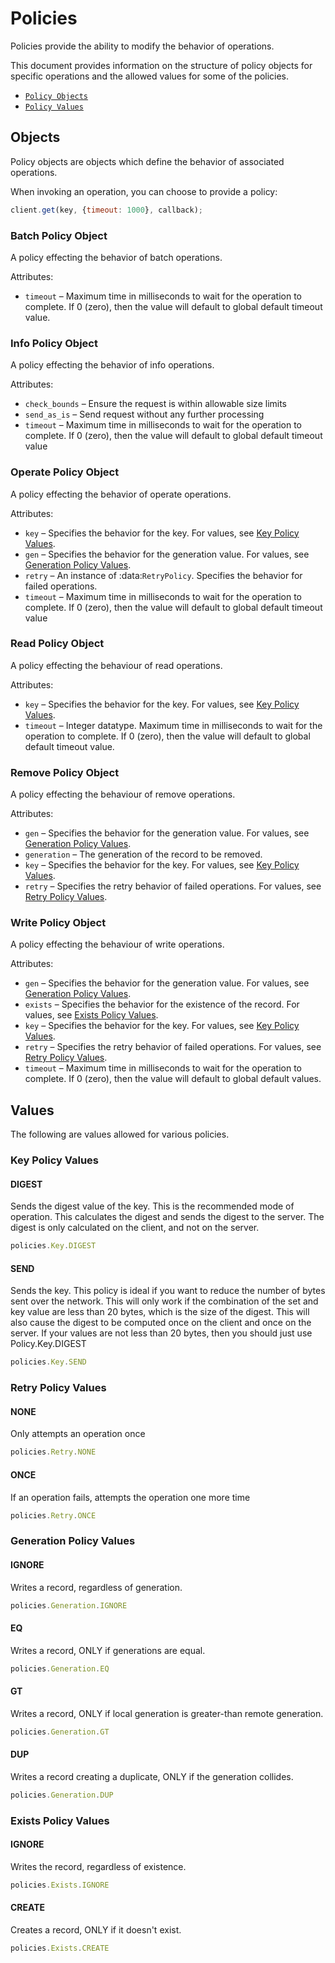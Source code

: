 # Policies

Policies provide the ability to modify the behavior of operations.

This document provides information on the structure of policy objects for specific 
operations and the allowed values for some of the policies.

- [`Policy Objects`](#Objects)
- [`Policy Values`](#Values)


<a name="Objects"></a>
## Objects

Policy objects are objects which define the behavior of associated operations.

When invoking an operation, you can choose to provide a policy:

```js
client.get(key, {timeout: 1000}, callback);
```

<!--
################################################################################
BatchPolicy
################################################################################
-->
<a name="BatchPolicy"></a>

### Batch Policy Object

A policy effecting the behavior of batch operations.

Attributes:

- `timeout`         – Maximum time in milliseconds to wait for the operation to
                      complete. If 0 (zero), then the value will default to 
                      global default timeout value.

<!--
################################################################################
InfoPolicy
################################################################################
-->
<a name="InfoPolicy"></a>

### Info Policy Object

A policy effecting the behavior of info operations.

Attributes:

- `check_bounds`    – Ensure the request is within allowable size limits
- `send_as_is`      – Send request without any further processing
- `timeout`         – Maximum time in milliseconds to wait for the operation to 
                      complete. If 0 (zero), then the value will default to 
                      global default timeout value


<!--
################################################################################
OperatePolicy
################################################################################
-->
<a name="OperatePolicy"></a>

### Operate Policy Object

A policy effecting the behavior of operate operations.

Attributes:

- `key`             – Specifies the behavior for the key. 
                       For values, see [Key Policy Values](policies.md#key).
- `gen`             – Specifies the behavior for the generation value.
                      For values, see [Generation Policy Values](policies.md#gen).
- `retry`           – An instance of :data:`RetryPolicy`. Specifies the behavior
                      for failed operations.
- `timeout`         – Maximum time in milliseconds to wait for the operation to 
                      complete. If 0 (zero), then the value will default to 
                      global default timeout value

<!--
################################################################################
ReadPolicy
################################################################################
-->
<a name="ReadPolicy"></a>

### Read Policy Object

A policy effecting the behaviour of read operations.

Attributes:

- `key`             – Specifies the behavior for the key. 
                      For values, see [Key Policy Values](policies.md#key).
- `timeout`         – Integer datatype. Maximum time in milliseconds to wait for
                      the operation to complete. If 0 (zero), then the value 
                      will default to global default timeout value.


<!--
################################################################################
RemovePolicy
################################################################################
-->
<a name="RemovePolicy"></a>

### Remove Policy Object

A policy effecting the behaviour of remove operations.

Attributes:

- `gen`             – Specifies the behavior for the generation value.
                      For values, see [Generation Policy Values](policies.md#gen).
- `generation`      – The generation of the record to be removed.
- `key`             – Specifies the behavior for the key. 
                      For values, see [Key Policy Values](policies.md#key).
- `retry`           – Specifies the retry behavior of failed operations.
                      For values, see [Retry Policy Values](policies.md#retry).

<!--
################################################################################
WritePolicy
################################################################################
-->
<a name="WritePolicy"></a>

### Write Policy Object

A policy effecting the behaviour of write operations.

Attributes:

- `gen`             – Specifies the behavior for the generation value.
                      For values, see [Generation Policy Values](policies.md#gen).
- `exists`          – Specifies the behavior for the existence of the record.
                      For values, see [Exists Policy Values](policies.md#exists).
- `key`             – Specifies the behavior for the key. 
                      For values, see [Key Policy Values](policies.md#key).
- `retry`           – Specifies the retry behavior of failed operations.
                      For values, see [Retry Policy Values](policies.md#retry).
- `timeout`         – Maximum time in milliseconds to wait for the operation to
                      complete. If 0 (zero), then the value will default to 
                      global default values.


<a name="Values"></a>
## Values

The following are values allowed for various policies.

<!--
################################################################################
key
################################################################################
-->
<a name="key"></a>

### Key Policy Values

#### DIGEST

Sends the digest value of the key. This is the recommended mode of operation. This calculates the digest and sends the digest to the server. The digest is only calculated on the client, and not on the server. 

```js
policies.Key.DIGEST
```

#### SEND

Sends the key. This policy is ideal if you want to reduce the number of bytes sent over the network. This will only work if the combination of the set and key value are less than 20 bytes, which is the size of the digest. This will also cause the digest to be computed once on the client and once on the server. If your values are not less than 20 bytes, then you should just use Policy.Key.DIGEST

```js
policies.Key.SEND
```

<!--
################################################################################
retry
################################################################################
-->
<a name="retry"></a>

### Retry Policy Values

#### NONE

Only attempts an operation once

```js
policies.Retry.NONE
```

#### ONCE

If an operation fails, attempts the operation one more time

```js
policies.Retry.ONCE
```

<!--
################################################################################
gen
################################################################################
-->
<a name="gen"></a>

### Generation Policy Values

#### IGNORE

Writes a record, regardless of generation.

```js
policies.Generation.IGNORE
```

#### EQ

Writes a record, ONLY if generations are equal.

```js
policies.Generation.EQ
```

#### GT

Writes a record, ONLY if local generation is greater-than remote generation.

```js
policies.Generation.GT
```

#### DUP

Writes a record creating a duplicate, ONLY if the generation collides.

```js
policies.Generation.DUP
```

<!--
################################################################################
exists
################################################################################
-->
<a name="exists"></a>

### Exists Policy Values

#### IGNORE

Writes the record, regardless of existence.

```js
policies.Exists.IGNORE
```

#### CREATE

Creates a record, ONLY if it doesn't exist.

```js
policies.Exists.CREATE
```
